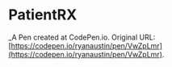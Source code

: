 # PatientRX
 _A Pen created at CodePen.io. Original URL: [https://codepen.io/ryanaustin/pen/VwZpLmr](https://codepen.io/ryanaustin/pen/VwZpLmr).

 